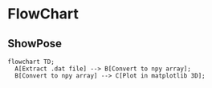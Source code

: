 # FlowChart

## ShowPose

```mermaid
flowchart TD;
  A[Extract .dat file] --> B[Convert to npy array];
  B[Convert to npy array] --> C[Plot in matplotlib 3D];
```
